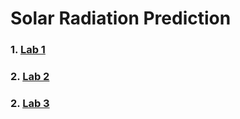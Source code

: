 # Solar Radiation Prediction 

### 1. [Lab 1](https://rpubs.com/qwxd/739999)
### 2. [Lab 2](https://rpubs.com/qwxd/740097)
### 2. [Lab 3](https://rpubs.com/qwxd/753926)
